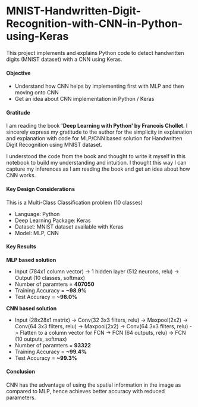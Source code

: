 # MNIST-Handwritten-Digit-Recognition-with-CNN-in-Python-using-Keras
This project implements and explains Python code to detect handwritten digits (MNIST dataset) with a CNN using Keras.  

#### Objective
- Understand how CNN helps by implementing first with MLP and then moving onto CNN
- Get an idea about CNN implementation in Python / Keras

#### Gratitude
I am reading the book **'Deep Learning with Python' by Francois Chollet**. I sincerely express my gratitude to the author for the simplicity in explanation and explanation with code for MLP/CNN based solution for Handwritten Digit Recognition using MNIST dataset. 

I understood the code from the book and thought to write it myself in this notebook to build my understanding and intuition. I thought this way I can capture my inferences as I am reading the book and get an idea about how CNN works.

#### Key Design Considerations
This is a Multi-Class Classification problem (10 classes)
- Language: Python
- Deep Learning Package: Keras
- Dataset: MNIST dataset available with Keras
- Model: MLP, CNN

#### Key Results
**MLP based solution**
- Input (784x1 column vector) -> 1 hidden layer (512 neurons, relu) -> Output (10 classes, softmax)
- Number of paramters = **407050**
- Training Accuracy = **~98.9%**
- Test Accuracy = **~98.0%**


**CNN based solution**
- Input (28x28x1 matrix) -> Conv(32 3x3 filters, relu) -> Maxpool(2x2) -> Conv(64 3x3 filters, relu) -> Maxpool(2x2) -> Conv(64 3x3 filters, relu) -> Flatten to a column vector for FCN -> FCN (64 outputs, relu) -> FCN (10 outputs, softmax)
- Number of paramters = **93322**
- Training Accuracy = **~99.4%**
- Test Accuracy = **~99.3%**

#### Conclusion
CNN has the advantage of using the spatial information in the image as compared to MLP, hence achieves better accuracy with reduced parameters.
